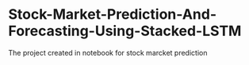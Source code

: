 # Stock-Market-Prediction-And-Forecasting-Using-Stacked-LSTM
The project created in notebook
for stock marcket prediction
